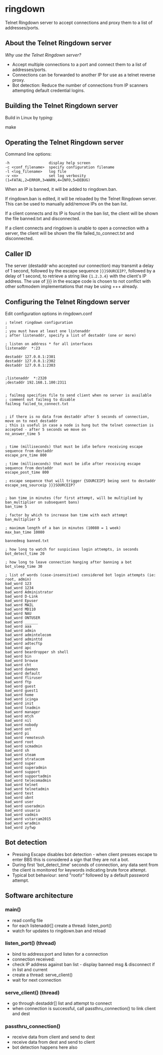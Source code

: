 # ringdown
Telnet Ringdown server to accept connections and proxy them to a list of addresses/ports.


## About the Telnet Ringdown server

_Why use the Telnet Ringdown server?_

* Accept multiple connections to a port and connect them to a list of addresses/ports.
* Connections can be forwarded to another IP for use as a telnet reverse proxy.
* Bot detection: Reduce the number of connections from IP scanners attempting default credential logins.


## Building the Telnet Ringdown server

Build in Linux by typing:

make


## Operating the Telnet Ringdown server

Command line options:
```
-h                  display help screen
-c <conf_filename>  specify configuration filename
-l <log_filename>   log file
-v <n>              set log verbosity (1=FATAL,2=ERROR,3=WARN,4=INFO,5=DEBUG)
```
When an IP is banned, it will be added to ringdown.ban.

If ringdown.ban is edited, it will be reloaded by the Telnet Ringdown server. This can be used to manually add/remove IPs on the ban list.

If a client connects and its IP is found in the ban list, the client will be shown the file banned.txt and disconnected.

If a client connects and ringdown is unable to open a connection with a server, the client will be shown the file failed_to_connect.txt and disconnected.


## Caller ID

The server (destaddr who accepted our connection) may transmit a delay of 1 second, followed by the escape sequence `}}}SOURCEIP?`, followed by a delay of 1 second, to retrieve a string like `{1.2.3.4}` with the client's IP address.  The use of }}} in the escape code is chosen to not conflict with other softmodem implementations that may be using +++ already.


## Configuring the Telnet Ringdown server

Edit configuration options in ringdown.conf

```
; telnet ringdown configuration
;
; you must have at least one listenaddr
; after listenaddr, specify a list of destaddr (one or more)

; listen on address * for all interfaces
listenaddr  *:23

destaddr 127.0.0.1:2301
destaddr 127.0.0.1:2302
destaddr 127.0.0.1:2303


;listenaddr  *:2320
;destaddr 192.168.1.100:2311


; failmsg specifies file to send client when no server is available
; comment out failmsg to disable
failmsg failed_to_connect.txt


; if there is no data from destaddr after 5 seconds of connection, move on to next destaddr
; this is useful in case a node is hung but the telnet connection is accepted - after 5 seconds we move on
no_answer_time 5


; time (milliseconds) that must be idle before receiving escape sequence from destaddr
escape_pre_time 800

; time (milliseconds) that must be idle after receiving escape sequence from destaddr
escape_post_time 800

; escape sequence that will trigger {SOURCEIP} being sent to destaddr
escape_seq_sourceip }}}SOURCEIP?


; ban time in minutes (for first attempt, will be multiplied by ban_multiplier on subsequent bans)
ban_time 5

; factor by which to increase ban time with each attempt
ban_multiplier 5

; maximum length of a ban in minutes (10080 = 1 week)
max_ban_time 10080

bannedmsg banned.txt

; how long to watch for suspicious login attempts, in seconds
bot_detect_time 20

; how long to leave connection hanging after banning a bot
bot_sleep_time 30

; list of words (case-insensitive) considered bot login attempts (ie: root, admin)
bad_word 123
bad_word 1234
bad_word Administrator
bad_word D-Link
bad_word Epuser
bad_word MAIL
bad_word MD110
bad_word NAU
bad_word ONTUSER
bad_word ______
bad_word aaa
bad_word admin
bad_word admintelecom
bad_word adminttd
bad_word adtecftp
bad_word apc
bad_word beardropper sh shell
bad_word bin
bad_word browse
bad_word cht
bad_word daemon
bad_word default
bad_word fliruser
bad_word ftp
bad_word guest
bad_word guest1
bad_word home
bad_word icinga
bad_word init
bad_word lnadmin
bad_word manager
bad_word mtch
bad_word nil
bad_word nobody
bad_word ont
bad_word pi
bad_word remotessh
bad_word root
bad_word scmadmin
bad_word sh
bad_word steam
bad_word stratacom
bad_word super
bad_word superadmin
bad_word support
bad_word supportadmin
bad_word telecomadmin
bad_word telnet
bad_word telnetadmin
bad_word test
bad_word ubnt
bad_word user
bad_word useradmin
bad_word usuario
bad_word vadmin
bad_word vstarcam2015
bad_word wradmin
bad_word zyfwp
```


## Bot detection

* Pressing Escape disables bot detection - when client presses escape to enter BBS this is considered a sign that they are not a bot.
* During first 'bot_detect_time' seconds of connection, any data sent from the client is monitored for keywords indicating brute force attempt.
* Typical bot behaviour: send "root\r" followed by a default password attempt.


## Software architecture

### main()

* read config file
* for each listenaddr[] create a thread: listen_port()
* watch for updates to ringdown.ban and reload

### listen_port() (thread)

* bind to address:port and listen for a connection
* connection received:
* check IP address against ban list - display banned msg & disconnect if in list and current
* create a thread: serve_client()
* wait for next connection

### serve_client() (thread)

* go through destaddr[] list and attempt to connect
* when connection is successful, call passthru_connection() to link client and dest

### passthru_connection()

* receive data from client and send to dest
* receive data from dest and send to client
* bot detection happens here also
